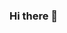 ### Hi there 👋

<!--
**GabrielSuther/GabrielSuther** is a ✨ _special_ ✨ repository because its `README.md` (this file) appears on your GitHub profile.

Here are some ideas to get you started:

- 🔭 I’m currently working on ...
- 🌱 I’m currently learning git hub
- 👯 I’m looking to collaborate on ...
- 🤔 I’m looking for help with people
- 💬 Ask me about pokemon
- 📫 How to reach me: 
- 😄 Pronouns: ...
- ⚡ Fun fact: there is no normal its relative 
-->
